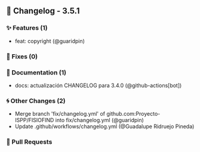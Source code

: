 ## 🚀 Changelog - 3.5.1

### ✨ Features (1)
- feat: copyright (@guaridpin)
### 🐛 Fixes (0)

### 📖 Documentation (1)
- docs: actualización CHANGELOG para 3.4.0 (@github-actions[bot])
### 🌀 Other Changes (2)
- Merge branch 'fix/changelog.yml' of github.com:Proyecto-ISPP/FISIOFIND into fix/changelog.yml (@guaridpin)
- Update .github/workflows/changelog.yml (@Guadalupe Ridruejo Pineda)
### 🔗 Pull Requests
